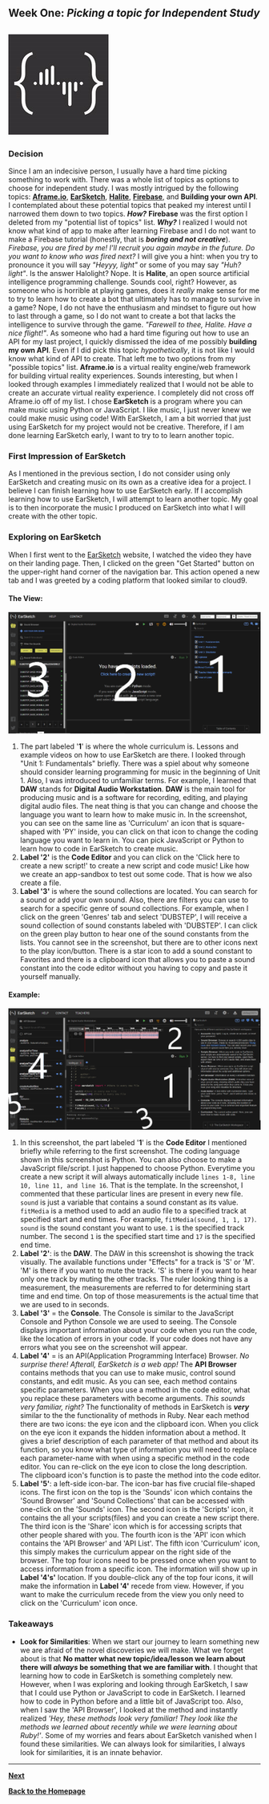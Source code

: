 ## Week One: _Picking a topic for Independent Study_   

![ersch_logo](../images/earsketch_logo.jpg)  
---

### Decision 
Since I am an indecisive person, I usually have a hard time picking something to work with. There was a whole list of topics as options to choose for independent study. I was mostly intrigued by the following topics: [**Aframe.io**](https://aframe.io/), [**EarSketch**](https://earsketch.gatech.edu/landing/#/), [**Halite**](https://halite.io/), [**Firebase**](https://firebase.google.com), and **Building your own API**. I contemplated about these potential topics that peaked my interest until I narrowed them down to two topics. **_How?_** **Firebase** was the first option I deleted from my "potential list of topics" list. **_Why?_** I realized I would not know what kind of app to make after learning Firebase and I do not want to make a Firebase tutorial (honestly, that is **_boring and not creative_**). *Firebase, you are fired by me! I'll recruit you again maybe in the future.* *Do you want to know who was fired next?* I will give you a hint: when you try to pronounce it you will say *"Heyyy, light"* or some of you may say *"Huh? light"*. Is the answer Halolight? Nope. It is **Halite**, an open source artificial intelligence programming challenge. Sounds cool, right? However, as someone who is horrible at playing games, does it _really_ make sense for me to try to learn how to create a bot that ultimately has to manage to survive in a game? Nope, I do not have the enthusiasm and mindset to figure out how to last through a game, so I do not want to create a bot that lacks the intelligence to survive through the game. *"Farewell to thee, Halite. Have a nice flight!"*. As someone who had a hard time figuring out how to use an API for my last project, I quickly dismissed the idea of me possibly **building my own API**. Even if I did pick this topic *hypothetically*, it is not like I would know what kind of API to create. That left me to two options from my "possible topics" list. **Aframe.io** is a virtual reality engine/web framework for building virtual reality experiences. Sounds interesting, but when I looked through examples I immediately realized that I would not be able to create an accurate virtual reality experience. I completely did not cross off Aframe.io off of my list. I chose **EarSketch** is a program where you can make music using Python or JavaScript. I like music, I just never knew we could make music using code! With EarSketch, I am a bit worried that just using EarSketch for my project would not be creative. Therefore, if I am done learning EarSketch early, I want to try to to learn another topic. 

### First Impression of EarSketch
As I mentioned in the previous section, I do not consider using only EarSketch and creating music on its own as a creative idea for a project. I believe I can finish learning how to use EarSketch early. If I accomplish learning how to use EarSketch, I will attempt to learn another topic. My goal is to then incorporate the music I produced on EarSketch into what I will create with the other topic.

### Exploring on EarSketch 
When I first went to the [EarSketch](https://earsketch.gatech.edu/landing/#/) website, I watched the video they have on their landing page. Then, I clicked on the green "Get Started" button on the upper-right hand corner of the navigation bar. This action opened a new tab and I was greeted by a coding platform that looked similar to cloud9. 

#### The View:

![EarSketch](../images/EarSketch.PNG)

 1. The part labeled '**1**' is where the whole curriculum is. Lessons and example videos on how to use EarSketch are there. I looked through "Unit 1: Fundamentals" briefly. There was a spiel about why someone should consider learning programming for music in the beginning of Unit 1. Also, I was introduced to unfamiliar terms. For example, I learned that **DAW** stands for **Digital Audio Workstation**. **DAW** is the main tool for producing music and is a software for recording, editing, and playing digital audio files. The neat thing is that you can change and choose the language you want to learn how to make music in. In the screenshot, you can see on the same line as 'Curriculum' an icon that is square-shaped with 'PY' inside, you can click on that icon to change the coding language you want to learn in. You can pick JavaScript or Python to learn how to code in EarSketch to create music. 
 2. **Label '2'** is the **Code Editor** and you can click on the 'Click here to create a new script!' to create a new script and code music! Like how we create an app-sandbox to test out some code. That is how we also create a file. 
 3. **Label '3'** is where the sound collections are located. You can search for a sound or add your own sound. Also, there are filters you can use to search for a specific genre of sound collections. For example, when I click on the green 'Genres' tab and select 'DUBSTEP', I will receive a sound collection of sound constants labeled with 'DUBSTEP'. I can click on the green play button to hear one of the sound constants from the lists. You cannot see in the screenshot, but there are to other icons next to the play icon/button. There is a star icon to add a sound constant to Favorites and there is a clipboard icon that allows you to paste a sound constant into the code editor without you having to copy and paste it yourself manually. 

#### Example: 

![test-ex1](../images/test-ex1.PNG)

1. In this screenshot, the part labeled '**1**' is the **Code Editor** I mentioned briefly while referring to the first screenshot. The coding language shown in this screenshot is Python. You can also choose to make a JavaScript file/script. I just happened to choose Python. Everytime you create a new script it will always automatically include `lines 1-8, line 10, line 11, and line 16`. That is the template. In the screenshot, I commented that these particular lines are present in every new file. `sound` is just a variable that contains a sound constant as its value. `fitMedia` is a method  used to add an audio file to a specified track at specified start and end times. For example, `fitMedia(sound, 1, 1, 17)`. `sound` is the sound constant you want to use. `1` is the specified track number. The second `1` is the specified start time and `17` is the specified end time. 
2. **Label '2'**: is the **DAW**. The DAW in this screenshot is showing the track visually. The available functions under "Effects" for a track is 'S' or 'M'. 'M' is there if you want to mute the track. 'S' is there if you want to hear only one track by muting the other tracks. The ruler looking thing is a measurement, the measurements are referred to for determining start time and end time. On top of those measurements is the actual time that we are used to in seconds. 
3. **Label '3'** = the **Console**. The Console is similar to the JavaScript Console and Python Console we are used to seeing. The Console displays important information about your code when you run the code, like the location of errors in your code. If your code does not have any errors what you see on the screenshot will appear. 
4. **Label '4'** = is an API(Application Programming Interface) Browser. _No surprise there! Afterall, EarSketch is a web app!_ The **API Browser** contains methods that you can use to make music, control sound constants, and edit music. As you can see, each method contains specific parameters. When you use a method in the code editor, what you replace these parameters with become arguments. _This sounds very familiar, right?_ The functionality of methods in EarSketch is **_very_** similar to the the functionality of methods in Ruby. Near each method there are two icons: the eye icon and the clipboard icon. When you click on the eye icon it expands the hidden information about a method. It gives a brief description of each parameter of that method and about its function, so you know what type of information you will need to replace each parameter-name with when using a specific method in the code editor. You can re-click on the eye icon to close the long description. The clipboard icon's function is to paste the method into the code editor.    
5. **Label '5'**: a left-side icon-bar. The icon-bar has five crucial file-shaped icons. The first icon on the top is the 'Sounds' icon which contains the 'Sound Browser' and 'Sound Collections' that can be accessed with one-click on the 'Sounds' icon. The second icon is the 'Scripts' icon, it contains the all your scripts(files) and you can create a new script there. The third icon is the 'Share' icon which is for accessing scripts that other people shared with you. The fourth icon is the 'API' icon which contains the 'API Browser' and 'API List'. The fifth icon 'Curriculum' icon, this simply makes the curriculum appear on the right side of the browser. The top four icons need to be pressed once when you want to access information from a specific icon. The information will show up in **Label '4's'** location. If you double-click any of the top four icons, it will make the information in **Label '4'** recede from view. However, if you want to make the curriculum recede from the view you only need to click on the 'Curriculum' icon once. 

### Takeaways 
- **Look for Similarities**: When we start our journey to learn something new we are afraid of the novel discoveries we will make. What we forget about is that **No matter what new topic/idea/lesson we learn about there will *always* be something that we are familiar with**. I thought that learning how to code in EarSketch is something completely new. However, when I was exploring and looking through EarSketch, I saw that I could use Python or JavaScript to code in EarSketch. I learned how to code in Python before and a little bit of JavaScript too. Also, when I saw the 'API Browser', I looked at the method and instantly realized _'Hey, these methods look very familiar! They look like the methods we learned about recently while we were learning about Ruby!'_. Some of my worries and fears about EarSketch vanished when I found these similarities. We can always look for similarities, I always look for similarities, it is an innate behavior.  
--- 

[**Next**](wk-2.md) 

[**Back to the Homepage**](../README.md)